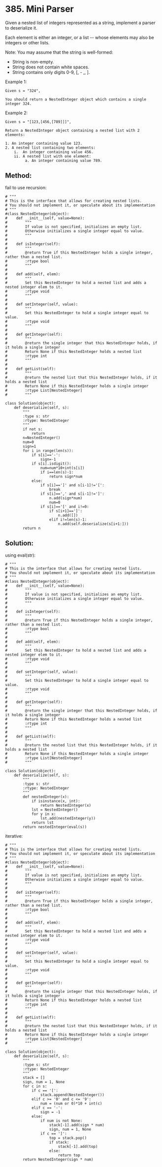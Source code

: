 # 385. Mini Parser

Given a nested list of integers represented as a string, implement a parser to deserialize it.

Each element is either an integer, or a list -- whose elements may also be integers or other lists.

Note: You may assume that the string is well-formed:

- String is non-empty.
- String does not contain white spaces.
- String contains only digits 0-9, [, - ,, ].

Example 1:

    Given s = "324",
    
    You should return a NestedInteger object which contains a single integer 324.

Example 2:

    Given s = "[123,[456,[789]]]",
    
    Return a NestedInteger object containing a nested list with 2 elements:
    
    1. An integer containing value 123.
    2. A nested list containing two elements:
        i.  An integer containing value 456.
        ii. A nested list with one element:
             a. An integer containing value 789.

## Method:

fail to use recursion:

    # """
    # This is the interface that allows for creating nested lists.
    # You should not implement it, or speculate about its implementation
    # """
    #class NestedInteger(object):
    #    def __init__(self, value=None):
    #        """
    #        If value is not specified, initializes an empty list.
    #        Otherwise initializes a single integer equal to value.
    #        """
    #
    #    def isInteger(self):
    #        """
    #        @return True if this NestedInteger holds a single integer, rather than a nested list.
    #        :rtype bool
    #        """
    #
    #    def add(self, elem):
    #        """
    #        Set this NestedInteger to hold a nested list and adds a nested integer elem to it.
    #        :rtype void
    #        """
    #
    #    def setInteger(self, value):
    #        """
    #        Set this NestedInteger to hold a single integer equal to value.
    #        :rtype void
    #        """
    #
    #    def getInteger(self):
    #        """
    #        @return the single integer that this NestedInteger holds, if it holds a single integer
    #        Return None if this NestedInteger holds a nested list
    #        :rtype int
    #        """
    #
    #    def getList(self):
    #        """
    #        @return the nested list that this NestedInteger holds, if it holds a nested list
    #        Return None if this NestedInteger holds a single integer
    #        :rtype List[NestedInteger]
    #        """
    
    class Solution(object):
        def deserialize(self, s):
            """
            :type s: str
            :rtype: NestedInteger
            """
            if not s:
                return
            n=NestedInteger()
            num=0
            sign=1
            for i in range(len(s)):
                if s[i]=='-':
                    sign=-1
                if s[i].isdigit():
                    num=num*10+int(s[i])
                    if i==len(s)-1:
                        return sign*num
                else:
                    if s[i]==']' and s[i-1]!='[':
                        break
                    if s[i]==',' and s[i-1]!=']':
                        n.add(sign*num)
                        num=0
                    if s[i]=='[' and i!=0:
                        if s[i+1]==']':
                            n.add([])
                        elif i!=len(s)-1:
                            n.add(self.deserialize(s[i+1:]))
            return n
                
  ## Solution:
  
  using eval(str):
  
    # """
    # This is the interface that allows for creating nested lists.
    # You should not implement it, or speculate about its implementation
    # """
    #class NestedInteger(object):
    #    def __init__(self, value=None):
    #        """
    #        If value is not specified, initializes an empty list.
    #        Otherwise initializes a single integer equal to value.
    #        """
    #
    #    def isInteger(self):
    #        """
    #        @return True if this NestedInteger holds a single integer, rather than a nested list.
    #        :rtype bool
    #        """
    #
    #    def add(self, elem):
    #        """
    #        Set this NestedInteger to hold a nested list and adds a nested integer elem to it.
    #        :rtype void
    #        """
    #
    #    def setInteger(self, value):
    #        """
    #        Set this NestedInteger to hold a single integer equal to value.
    #        :rtype void
    #        """
    #
    #    def getInteger(self):
    #        """
    #        @return the single integer that this NestedInteger holds, if it holds a single integer
    #        Return None if this NestedInteger holds a nested list
    #        :rtype int
    #        """
    #
    #    def getList(self):
    #        """
    #        @return the nested list that this NestedInteger holds, if it holds a nested list
    #        Return None if this NestedInteger holds a single integer
    #        :rtype List[NestedInteger]
    #        """
    
    class Solution(object):
        def deserialize(self, s):
            """
            :type s: str
            :rtype: NestedInteger
            """
            def nestedInteger(x):
                if isinstance(x, int):
                    return NestedInteger(x)
                lst = NestedInteger()
                for y in x:
                    lst.add(nestedInteger(y))
                return lst
            return nestedInteger(eval(s))
                
iterative:

    # """
    # This is the interface that allows for creating nested lists.
    # You should not implement it, or speculate about its implementation
    # """
    #class NestedInteger(object):
    #    def __init__(self, value=None):
    #        """
    #        If value is not specified, initializes an empty list.
    #        Otherwise initializes a single integer equal to value.
    #        """
    #
    #    def isInteger(self):
    #        """
    #        @return True if this NestedInteger holds a single integer, rather than a nested list.
    #        :rtype bool
    #        """
    #
    #    def add(self, elem):
    #        """
    #        Set this NestedInteger to hold a nested list and adds a nested integer elem to it.
    #        :rtype void
    #        """
    #
    #    def setInteger(self, value):
    #        """
    #        Set this NestedInteger to hold a single integer equal to value.
    #        :rtype void
    #        """
    #
    #    def getInteger(self):
    #        """
    #        @return the single integer that this NestedInteger holds, if it holds a single integer
    #        Return None if this NestedInteger holds a nested list
    #        :rtype int
    #        """
    #
    #    def getList(self):
    #        """
    #        @return the nested list that this NestedInteger holds, if it holds a nested list
    #        Return None if this NestedInteger holds a single integer
    #        :rtype List[NestedInteger]
    #        """
    
    class Solution(object):
        def deserialize(self, s):
            """
            :type s: str
            :rtype: NestedInteger
            """
            stack = []
            sign, num = 1, None
            for c in s:
                if c == '[':
                    stack.append(NestedInteger())
                elif c >= '0' and c <= '9':
                    num = (num or 0)*10 + int(c)
                elif c == '-':
                    sign = -1
                else:
                    if num is not None:
                        stack[-1].add(sign * num)
                        sign, num = 1, None
                    if c == ']':
                        top = stack.pop()
                        if stack:
                            stack[-1].add(top)
                        else:
                            return top
            return NestedInteger(sign * num)
            